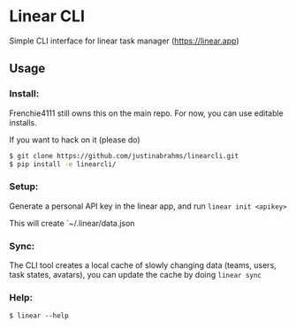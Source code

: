 # Linear CLI

Simple CLI interface for linear task manager (https://linear.app)


## Usage

### Install:
Frenchie4111 still owns this on the main repo. For now, you can use editable installs.

If you want to hack on it (please do)

```sh
$ git clone https://github.com/justinabrahms/linearcli.git
$ pip install -e linearcli/
```

### Setup:

Generate a personal API key in the linear app, and run `linear init <apikey>`

This will create `~/.linear/data.json

### Sync:

The CLI tool creates a local cache of slowly changing data (teams, users,
task states, avatars), you can update the cache by doing `linear sync`

### Help:

```
$ linear --help
```

